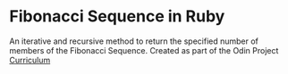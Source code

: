 # Fibonacci Sequence in Ruby
An iterative and recursive method to return the specified number of members
of the Fibonacci Sequence. Created as part of the Odin Project [Curriculum](https://www.theodinproject.com/courses/ruby-programming/lessons/recursion)